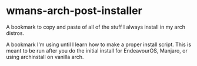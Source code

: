 # wmans-arch-post-installer
A bookmark to copy and paste of all of the stuff I always install in my arch distros.

A bookmark I'm using until I learn how to make a proper install script. This is meant to be run after you do the initial install for EndeavourOS, Manjaro, or using archinstall on vanilla arch.
